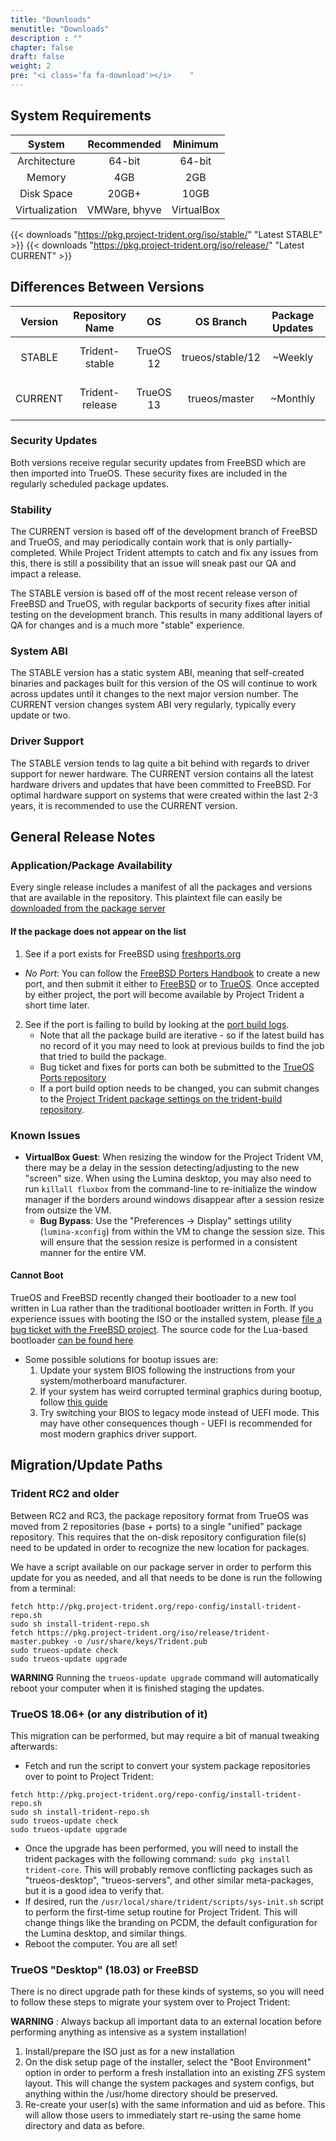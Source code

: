 ```yaml
---
title: "Downloads"
menutitle: "Downloads"
description : ""
chapter: false
draft: false
weight: 2
pre: "<i class='fa fa-download'></i>	"
---
```


## System Requirements
|System|Recommended|Minimum |
|:--:|:--------------------:|:--------------:|
|Architecture| 64-bit | 64-bit |
| Memory | 4GB | 2GB |
|Disk Space| 20GB+ | 10GB |
|Virtualization| VMWare, bhyve | VirtualBox |


{{< downloads "https://pkg.project-trident.org/iso/stable/" "Latest STABLE" >}}
{{< downloads "https://pkg.project-trident.org/iso/release/" "Latest CURRENT" >}}

## Differences Between Versions
| Version | Repository Name | OS | OS Branch | Package Updates | Notes |
| :---: | :---: | :---: | :---: | :---: | :---: |
| STABLE | Trident-stable | TrueOS 12 | trueos/stable/12 | ~Weekly | Latest Release of FreeBSD |
| CURRENT | Trident-release | TrueOS 13 | trueos/master | ~Monthly | Development branch of FreeBSD |

### Security Updates
Both versions receive regular security updates from FreeBSD which are then imported into TrueOS. These security fixes are included in the regularly scheduled package updates.

### Stability
The CURRENT version is based off of the development branch of FreeBSD and TrueOS, and may periodically contain work that is only partially-completed. While Project Trident attempts to catch and fix any issues from this, there is still a possibility that an issue will sneak past our QA and impact a release.

The STABLE version is based off of the most recent release verson of FreeBSD and TrueOS, with regular backports of security fixes after initial testing on the development branch. This results in many additional layers of QA for changes and is a much more "stable" experience.

### System ABI
The STABLE version has a static system ABI, meaning that self-created binaries and packages built for this version of the OS will continue to work across updates until it changes to the next major version number. The CURRENT version changes system ABI very regularly, typically every update or two.

### Driver Support
The STABLE version tends to lag quite a bit behind with regards to driver support for newer hardware. The CURRENT version contains all the latest hardware drivers and updates that have been committed to FreeBSD. For optimal hardware support on systems that were created within the last 2-3 years, it is recommended to use the CURRENT version.

## General Release Notes
### Application/Package Availability
Every single release includes a manifest of all the packages and versions that are available in the repository.
This plaintext file can easily be [downloaded from the package server](http://pkg.project-trident.org/iso/release/manifests/pkg.list)

#### If the package does not appear on the list
1. See if a port exists for FreeBSD using [freshports.org](https://www.freshports.org)
  * *No Port*: You can follow the [FreeBSD Porters Handbook](https://www.freebsd.org/doc/en/books/porters-handbook/) to create a new port, and then submit it either to [FreeBSD](https://bugs.freebsd.org/bugzilla/) or to [TrueOS](https://github.com/trueos/trueos-ports). Once accepted by either project, the port will become available by Project Trident a short time later.
2. See if the port is failing to build by looking at the [port build logs](https://builds.ixsystems.com/poseidon/jail.html?mastername=trident-master-current).
   * Note that all the package build are iterative - so if the latest build has no record of it you may need to look at previous builds to find the job that tried to build the package.
   * Bug ticket and fixes for ports can both be submitted to the [TrueOS Ports repository](https://github.com/trueos/trueos-ports)
   * If a port build option needs to be changed, you can submit changes to the [Project Trident package settings on the trident-build repository](https://github.com/project-trident/trident-build/blob/master/trident-master.json).

### Known Issues
* **VirtualBox Guest**: When resizing the window for the Project Trident VM, there may be a delay in the session detecting/adjusting to the new "screen" size. When using the Lumina desktop, you may also need to run `killall fluxbox` from the command-line to re-initialize the window manager if the borders around windows disappear after a session resize from outsize the VM.
   * **Bug Bypass**: Use the "Preferences -> Display" settings utility (`lumina-xconfig`) from within the VM to change the session size. This will ensure that the session resize is performed in a consistent manner for the entire VM.

#### Cannot Boot
TrueOS and FreeBSD recently changed their bootloader to a new tool written in Lua rather than the traditional bootloader written in Forth. If you experience issues with booting the ISO or the installed system, please [file a bug ticket with the FreeBSD project](https://bugs.freebsd.org). The source code for the Lua-based bootloader [can be found here](https://github.com/trueos/trueos/tree/trueos-master/stand)

* Some possible solutions for bootup issues are:
   1. Update your system BIOS following the instructions from your system/motherboard manufacturer.
   2. If your system has weird corrupted terminal graphics during bootup, follow [this guide](https://github.com/trueos/trueos/wiki/UEFI-Resolution)
   3. Try switching your BIOS to legacy mode instead of UEFI mode. This may have other consequences though - UEFI is recommended for most modern graphics driver support.


## Migration/Update Paths
### Trident RC2 and older
Between RC2 and RC3, the package repository format from TrueOS was moved from 2 repositories (base + ports) to a single "unified" package repository. This requires that the on-disk repository configuration file(s) need to be updated in order to recognize the new location for packages.

We have a script available on our package server in order to perform this update for you as needed, and all that needs to be done is run the following from a terminal:

```
fetch http://pkg.project-trident.org/repo-config/install-trident-repo.sh
sudo sh install-trident-repo.sh
fetch https://pkg.project-trident.org/iso/release/trident-master.pubkey -o /usr/share/keys/Trident.pub
sudo trueos-update check
sudo trueos-update upgrade
```
**WARNING** Running the `trueos-update upgrade` command will automatically reboot your computer when it is finished staging the updates.


### TrueOS 18.06+ (or any distribution of it)
This migration can be performed, but may require a bit of manual tweaking afterwards:

* Fetch and run the script to convert your system package repositories over to point to Project Trident:

```
fetch http://pkg.project-trident.org/repo-config/install-trident-repo.sh
sudo sh install-trident-repo.sh
sudo trueos-update check
sudo trueos-update upgrade
```
* Once the upgrade has been performed, you will need to install the trident packages with the following command: `sudo pkg install trident-core`. This will probably remove conflicting packages such as "trueos-desktop", "trueos-servers", and other similar meta-packages, but it is a good idea to verify that.
* If desired, run the `/usr/local/share/trident/scripts/sys-init.sh` script to perform the first-time setup routine for Project Trident. This will change things like the branding on PCDM, the default configuration for the Lumina desktop, and similar things.
* Reboot the computer. You are all set!

### TrueOS "Desktop" (18.03) or FreeBSD
There is no direct upgrade path for these kinds of systems, so you will need to follow these steps to migrate your system over to Project Trident:

**WARNING** : Always backup all important data to an external location before performing anything as intensive as a system installation!

1. Install/prepare the ISO just as for a new installation
2. On the disk setup page of the installer, select the "Boot Environment" option in order to perform a fresh installation into an existing ZFS system layout. This will change the system packages and system configs, but anything within the /usr/home directory should be preserved.
3. Re-create your user(s) with the same information and uid as before. This will allow those users to immediately start re-using the same home directory and data as before.
